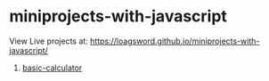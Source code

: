 # miniprojects-with-javascript


View Live projects at: https://loagsword.github.io/miniprojects-with-javascript/

1. <a href="~/basic-calculator" target="_blank">basic-calculator</a>

